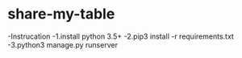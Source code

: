 # share-my-table
-Instrucation
-1.install python 3.5+
-2.pip3 install -r requirements.txt
-3.python3 manage.py runserver
